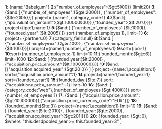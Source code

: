 **1**: {name:"Babelgum"}
**2**:{"number_of_employees":{$gt:5000}} (limit:20)
**3**:{$and:[ {"number_of_employees":{$gte:2000}} , {"number_of_employees":{$lte:2005}}]}
project= {name:1, category_code:1}
**4**:{$and:[ {"ipo.valuation_amount":{$gt:100000000}},{"founded_year":{$lt:2010}}]}
project={ipo:1,name:1}
**5**:{$and:[ {"number_of_employees":{$lt:1000}},{"founded_year":{$lt:2005}}]}
sort:{number_of_employes:1}, limit=10
**6**: project= {partners:0}
**7**:{category_field:null}
**8**:{$and:[ {"number_of_employees":{$gte:100}} , {"number_of_employees":{$lt:1000}}]}
project={name:1,number_of_employees:1}
**9**:sort={ipo:-1}
**10**:sort={number_of_employees:-1}
limit=10
**11**:{founded_month:{$gte:6}}
limit=1000
**12**:{$and: [ {founded_year:{$lt:2000}} , {"acquisition.price_amount":{$lt:10000000}}]}
**13**:{$and: [{"acquisition.acquired_year":{$gt:2010}} ] }
project={name:1,acquisition:1}
sort={"acquisition.price_amount":1}
**14**:project={name:1,founded_year:1}
sort={founded_year:1}
**15**:{founded_day:{$lte:7}}
sort:{"acquisitions.price_amount":-1}
limit=10
**16**: {$and: [ {category_code:"web"},{number_of_employees:{$gt:4000}}]}
sort={number_of_employees:1}
**17**: {$and: [ {"acquisition.price_amount":{$gt:10000000}},{"acquisition.price_currency_code":"EUR"}]}
**18**: {founded_month:{$lte:3}}
project={name:1,acquisition:1}
limit=10
**19**: {$and: [ {founded_year:{$lte:2010}} , {founded_year:{$gte:2000}},{"acquisition.acquired_year":{$gt:2011}}]}
**20**: { founded_year: {$gt: 0}, $where: "this.deadpooled_year >= this.founded_year+3" }